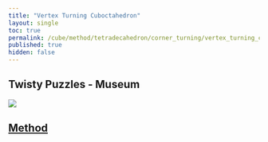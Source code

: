 ```yaml
---
title: "Vertex Turning Cuboctahedron"
layout: single
toc: true
permalink: /cube/method/tetradecahedron/corner_turning/vertex_turning_cuboctahedron
published: true
hidden: false
---
```


<head>
  <base target="_blank">
</head>



## Twisty Puzzles - Museum

<a href="https://twistypuzzles.com/app/museum/museum_showitem.php?pkey=2691">
  <img src="https://twistypuzzles.com/museum/large/02691-01.jpg">
</a>



## [Method](/cube/method/tetradecahedron/corner_turning/vertex_turning_cuboctahedron/method)
